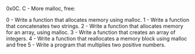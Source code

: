 0x0C. C - More malloc, free:

0 - Write a function that allocates memory using malloc.
1 - Write a function that concatenates two strings.
2 - Write a function that allocates memory for an array, using malloc.
3 - Write a function that creates an array of integers.
4 - Write a function that reallocates a memory block using malloc and free
5 - Write a program that multiplies two positive numbers.
